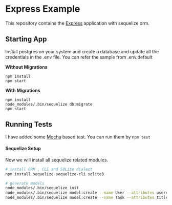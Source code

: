 # Express Example

This repository contains the [Express](https://expressjs.com) application with sequelize orm.

## Starting App

Install postgres on your system and create a database and update all the credentials in the
.env file. You can refer the sample from .env.default

**Without Migrations**

```
npm install
npm start
```

**With Migrations**

```
npm install
node_modules/.bin/sequelize db:migrate
npm start
```

## Running Tests

I have added some [Mocha](https://mochajs.org) based test. You can run them by `npm test`

#### Sequelize Setup

Now we will install all sequelize related modules.

```bash
# install ORM , CLI and SQLite dialect
npm install sequelize sequelize-cli sqlite3

# generate models
node_modules/.bin/sequelize init
node_modules/.bin/sequelize model:create --name User --attributes username:string
node_modules/.bin/sequelize model:create --name Task --attributes title:string
```